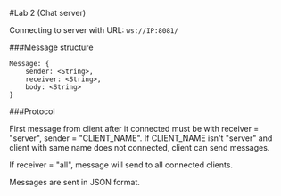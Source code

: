 #Lab 2 (Chat server)

Connecting to server with URL: ```ws://IP:8081/```

###Message structure

```
Message: {
    sender: <String>,
    receiver: <String>,
    body: <String>
}
```

###Protocol

First message from client after it connected must be with receiver = "server", sender = "CLIENT_NAME".
If CLIENT_NAME isn't "server" and client with same name does not connected, client can send messages.

If receiver = "all", message will send to all connected clients.

Messages are sent in JSON format.
